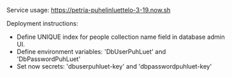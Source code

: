 Service usage: https://petria-puhelinluettelo-3-19.now.sh

Deployment instructions:
- Define UNIQUE index for people collection name field in database admin UI.
- Define environment variables: 'DbUserPuhLuet' and 'DbPasswordPuhLuet'
- Set now secrets: 'dbuserpuhluet-key' and 'dbpasswordpuhluet-key'
